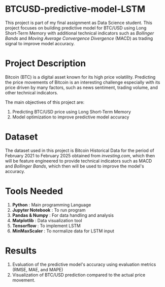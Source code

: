 # BTCUSD-predictive-model-LSTM
This project is part of my final assignment as Data Science student. This project focuses on building predictive model for BTC/USD using Long Short-Term Memory with additional technical indicators such as _Bollinger Bands_ and _Moving Average Convergence Divergence_ (MACD) as trading signal to improve model accuracy.
# Project Description
Bitcoin (BTC) is a digital asset known for its high price volatility. Predicting the price movements of Bitcoin is an interesting challenge especially with its price driven by many factors, such as news sentiment, trading volume, and other technical indicators.

The main objectives of this project are:
1. Predicting BTC/USD price using Long Short-Term Memory
2. Model optimization to improve predictive model accuracy

# Dataset
The dataset used in this project is Bitcoin Historical Data for the period of February 2021 to February 2025 obtained from _investing.com_, which then will be feature engineered to provide technical indicators such as MACD and _Bollinger Bands_, which then will be used to improve the model's accuracy. 

# Tools Needed

1. **Python** : Main programming Language
2. **Jupyter Notebook** : To run program
3. **Pandas & Numpy** : For data handling and analysis
4. **Matplotlib** : Data visualization tool
5. **Tensorflow** : To implement LSTM
6. **MinMaxScaler** : To normalize data for LSTM input

# Results
1. Evaluation of the predictive model's accuracy using evaluation metrics (RMSE, MAE, and MAPE)
2. Visualization of BTC/USD prediction compared to the actual price movement.

